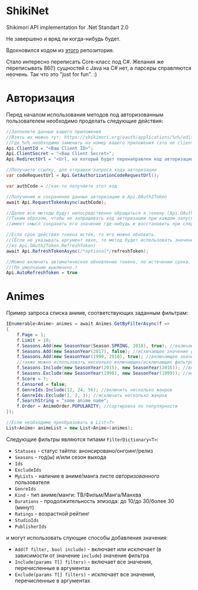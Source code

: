 # ShikiNet
Shikimori API implementation for .Net Standart 2.0

Не завершено и вряд ли когда-нибудь будет. 

Вдохновился кодом из [этого](https://github.com/Firely-Pasha/JShikiApi) репозитория. 

Стало интересно переписать Core-класс под C#. Желания же переписывать 86(!) сущностей с Java на C# нет, а парсеры справляются неочень.
Так что это "just for fun". :)

# Авторизация
Перед началом использования методов под авторизованным пользователем необходимо проделать следующие действия:

```c#
//Запоняете данные вашего приложения
//Взять их можно тут: https://shikimori.org/oauth/applications/%n%/edit
//Где %n% необходимо заменить на номер вашего приложения (это не client_id)
Api.ClientId = "<Ваш Client ID>";
Api.ClientSecret = "<Ваш Client Secret>";
Api.RedirectUrl = "<Url, на который будет перенаправлен код авторизации>";

//Получаете ссылку, для отправки запроса кода авторизации
var codeRequestUrl = Api.GetAuthorizationCodeRequestUrl(); 

var authCode = //как-то получаете этот код

//Получение и сохранение данных авторизации в Api.OAuth2Token
await Api.RequestTokenAsync(authCode);

//Далее все методы будут непосредственно обращаться к токену (Api.OAuth2Token.AccessToken)
//Таким образом, чтобы не запрашивать код авторизации при каждом запуске приложения,
//имеет смысл сохранить его значение где-нибудь и восстановить при следующем запуске. 

//Если срок действия токена истёк, то его можно обновить.
//(Если не указывать аргумент явно, то метод будет использовать значение
//из Api.OAuth2Token.RefreshToken)
await Api.RefreshTokenAsync(/*optional*/refreshToken); 

//Можно включить автоматическое обновление токена, по истечении срока.
//(По умолчанию выключено.)
Api.AutoRefreshToken = true
```

# Animes

Пример запроса списка аниме, соответствующих заданным фильтрам:
```c#
IEnumerable<Anime> animes = await Animes.GetByFilterAsync(f =>
{
    f.Page = 1;
    f.Limit = 10;
    f.Seasons.Add(new SeasonYear(Season.SPRING, 2018), true); //включающее значение фильтра
    f.Seasons.Add(new SeasonYear(2017), false); //искючающее значение фильтра
    f.Seasons.Add(new SeasonYear(1990, 2010), true); //включающее значение фильтра
    //также можно использовать несколько включающих/исключающих фильтров следующим образом
    f.Seasons.Include(new SeasonYear(2015), new SeasonYear(2016)); //включили 2015 и 2016 года
    f.Seasons.Exclude(new SeasonYear(1998), new SeasonYear(1999)); //исключили 1998 и 1999 года
    f.Score = 7;
    f.Censored = false;
    f.GenreIds.Include(12, 24, 56); //включить несколько жанров
    f.GenreIds.Exclude(1, 2, 3); //исключить несколько жанров
    f.SearchString = "some anime name";
    f.Order = AnimeOrder.POPULARITY; //сортировка по популярности
});

//Если необходимо преобразовать в List<T>
List<Anime> animeList = new List<Anime>(animes);
```

Следующие фильтры являются типами `FilterDictionary<T>`:
* `Statuses` - статус тайтла: анонсировано/онгоинг/релиз
* `Seasons` - год(ы) и/или сезон выхода
* `Ids` 
* `ExcludeIds`
* `MyLists` - наличие в аниме/манга листе *авторизованного* пользователя
* `GenreIds`
* `Kind` - тип аниме/манги: ТВ/Фильм/Манга/Манхва
* `Durations` - продолжительность эпизода: до 10/до 30/более 30 (минут)
* `Ratings` - возрастной рейтинг
* `StudioIds`
* `PublisherIds`

и могут использовать слующие способы добавления значения:
* `Add(T filter, bool include)` - включает или исключает (в зависимости от значение `include`) значение фильтра
* `Include(params T[] filters)` - включает все значения, перечисленные в аргументах
* `Exclude(params T[] filters)` - исключает все значения, перечисленные в аргументах
